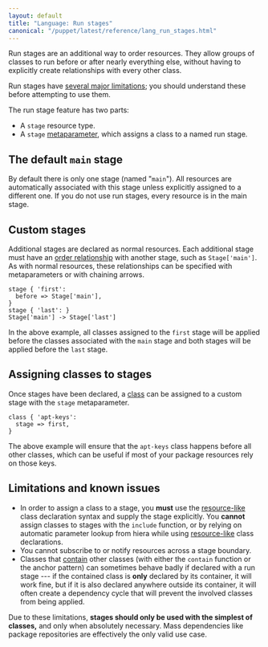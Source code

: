 ```yaml
---
layout: default
title: "Language: Run stages"
canonical: "/puppet/latest/reference/lang_run_stages.html"
---
```


[metaparameter]: ./lang_resources.html#metaparameters
[ordering]: ./lang_relationships.html
[class]: ./lang_classes.html
[resourcelike]: ./lang_classes.html#using-resource-like-declarations
[containment]: ./lang_containment.html

Run stages are an additional way to order resources. They allow groups of classes to run before or after nearly everything else, without having to explicitly create relationships with every other class.

Run stages have [several major limitations](#limitations-and-known-issues); you should understand these before attempting to use them.

The run stage feature has two parts:

* A `stage` resource type.
* A `stage` [metaparameter][], which assigns a class to a named run stage.

## The default `main` stage

By default there is only one stage (named "`main`"). All resources are automatically associated with this stage unless explicitly assigned to a different one. If you do not use run stages, every resource is in the main stage.

## Custom stages

Additional stages are declared as normal resources. Each additional stage must have an [order relationship][ordering] with another stage, such as `Stage['main']`. As with normal resources, these relationships can be specified with metaparameters or with chaining arrows.

``` puppet
stage { 'first':
  before => Stage['main'],
}
stage { 'last': }
Stage['main'] -> Stage['last']
```

In the above example, all classes assigned to the `first` stage will be applied before the classes associated with the `main` stage and both stages will be applied before the `last` stage.

## Assigning classes to stages

Once stages have been declared, a [class][] can be assigned to a custom stage with the `stage` metaparameter.

``` puppet
class { 'apt-keys':
  stage => first,
}
```

The above example will ensure that the `apt-keys` class happens before all other classes, which can be useful if most of your package resources rely on those keys.

## Limitations and known issues

* In order to assign a class to a stage, you **must** use the [resource-like][resourcelike] class declaration syntax and supply the stage explicitly. You **cannot** assign classes to stages with the `include` function, or by relying on automatic parameter lookup from hiera while using [resource-like][resourcelike] class declarations.
* You cannot subscribe to or notify resources across a stage boundary.
* Classes that [contain][containment] other classes (with either the `contain` function or the anchor pattern) can sometimes behave badly if declared with a run stage --- if the contained class is **only** declared by its container, it will work fine, but if it is also declared anywhere outside its container, it will often create a dependency cycle that will prevent the involved classes from being applied.

Due to these limitations, **stages should only be used with the simplest of classes,** and only when absolutely necessary. Mass dependencies like package repositories are effectively the only valid use case.
